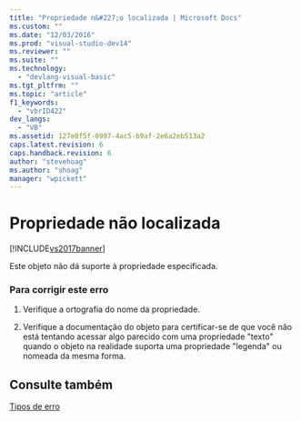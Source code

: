 ```yaml
---
title: "Propriedade n&#227;o localizada | Microsoft Docs"
ms.custom: ""
ms.date: "12/03/2016"
ms.prod: "visual-studio-dev14"
ms.reviewer: ""
ms.suite: ""
ms.technology: 
  - "devlang-visual-basic"
ms.tgt_pltfrm: ""
ms.topic: "article"
f1_keywords: 
  - "vbrID422"
dev_langs: 
  - "VB"
ms.assetid: 127e0f5f-0997-4ac5-b9af-2e6a2eb513a2
caps.latest.revision: 6
caps.handback.revision: 6
author: "stevehoag"
ms.author: "shoag"
manager: "wpickett"
---
```

# Propriedade n&#227;o localizada
[!INCLUDE[vs2017banner](../../../csharp/includes/vs2017banner.md)]

Este objeto não dá suporte à propriedade especificada.  
  
### Para corrigir este erro  
  
1.  Verifique a ortografia do nome da propriedade.  
  
2.  Verifique a documentação do objeto para certificar\-se de que você não está tentando acessar algo parecido com uma propriedade "texto" quando o objeto na realidade suporta uma propriedade "legenda" ou nomeada da mesma forma.  
  
## Consulte também  
 [Tipos de erro](../../../visual-basic/programming-guide/language-features/error-types.md)